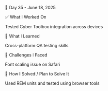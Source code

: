 📅 Day 35 - June 18, 2025

✅ What I Worked On

Tested Cyber Toolbox integration across devices

🧠 What I Learned

Cross-platform QA testing skills

🧩 Challenges I Faced

Font scaling issue on Safari

🔧 How I Solved / Plan to Solve It

Used REM units and tested using browser tools
